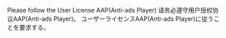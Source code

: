 Please follow the User License AAP(Anti-ads Player)
请务必遵守用户授权协议AAP(Anti-ads Player)。
ユーザーライセンスAAP(Anti-ads Player)に従うことを要求する。

